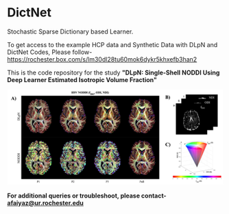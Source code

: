 # DictNet
Stochastic Sparse Dictionary based Learner.



To get access to the example HCP data and Synthetic Data with DLpN and DictNet Codes, Please follow-
https://rochester.box.com/s/lm30dl28tu60mok6dykr5khxefb3han2


This is the code repository for the study <b>"DLpN: Single-Shell NODDI Using Deep Learner Estimated Isotropic Volume Fraction"

![Graphical Abstract](https://github.com/abrarfaiyaz/DictNet/blob/main/Graphical_Abstract.tiff)

For additional queries or troubleshoot, please contact- afaiyaz@ur.rochester.edu
